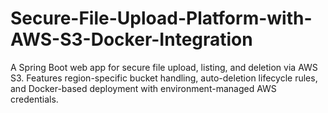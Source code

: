 # Secure-File-Upload-Platform-with-AWS-S3-Docker-Integration
A Spring Boot web app for secure file upload, listing, and deletion via AWS S3. Features region-specific bucket handling, auto-deletion lifecycle rules, and Docker-based deployment with environment-managed AWS credentials.
